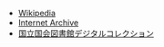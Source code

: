 - [Wikipedia](https://ja.wikipedia.org)
- [Internet Archive](https://archive.org)
- [国立国会図書館デジタルコレクション](https://dl.ndl.go.jp)
